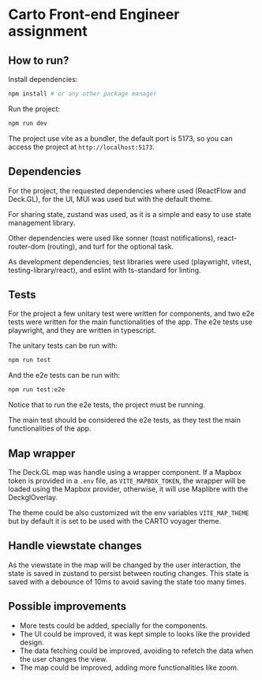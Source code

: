 # Carto Front-end Engineer assignment

## How to run?

Install dependencies:

```bash
npm install # or any other package manager
```

Run the project:

```bash
npm run dev
```

The project use vite as a bundler, the default port is 5173,
so you can access the project at `http://localhost:5173`.

## Dependencies

For the project, the requested dependencies where used (ReactFlow and Deck.GL), for the UI, MUI was used but with the default theme.

For sharing state, zustand was used, as it is a simple and easy to use state management library.

Other dependencies were used like sonner (toast notifications), react-router-dom (routing), and turf for the optional task.

As development dependencies, test libraries were used (playwright, vitest, testing-library/react), and eslint with ts-standard for linting.


## Tests

For the project a few unitary test were written for components, and two e2e tests were written for the main functionalities of the app. The e2e tests use playwright, and they are written in typescript.

The unitary tests can be run with:

```bash
npm run test
```

And the e2e tests can be run with:

```bash
npm run test:e2e
```

Notice that to run the e2e tests, the project must be running.

The main test should be considered the e2e tests, as they test the main functionalities of the app.

## Map wrapper

The Deck.GL map was handle using a wrapper component. If a Mapbox token is provided in a `.env` file, as `VITE_MAPBOX_TOKEN`, the wrapper will be loaded using the Mapbox provider, otherwise, it will use Maplibre with the DeckglOverlay.

The theme could be also customized wit the env variables `VITE_MAP_THEME` but by default it is set to be used with the CARTO voyager theme.

## Handle viewstate changes

As the viewstate in the map will be changed by the user interaction, the state is saved in zustand to persist between routing changes. This state is saved with a debounce of 10ms to avoid saving the state too many times.


## Possible improvements

- More tests could be added, specially for the components.
- The UI could be improved, it was kept simple to looks like the provided design.
- The data fetching could be improved, avoiding to refetch the data when the user changes the view.
- The map could be improved, adding more functionalities like zoom.